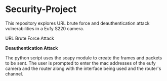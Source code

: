 # Security-Project

This repository explores URL brute force and deauthentication attack vulnerabilities in a Eufy S220 camera. 

URL Brute Force Attack


**Deauthentication Attack**

The python script uses the scapy module to create the frames and packets to be sent. The user is prompted to enter the mac addresses of the eufy camera and the router along with the interface being used and the router's channel.
